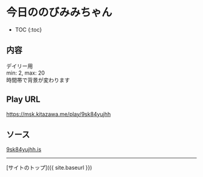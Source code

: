 # 今日ののびみみちゃん

* TOC
{:toc}

## 内容
デイリー用  
min: 2, max: 20  
時間帯で背景が変わります

## Play URL

https://msk.kitazawa.me/play/9sk84yujhh

## ソース

[9sk84yujhh.is](./../../src/kitazawa/9sk84yujhh.is)

----

[サイトのトップ]({{ site.baseurl }})
